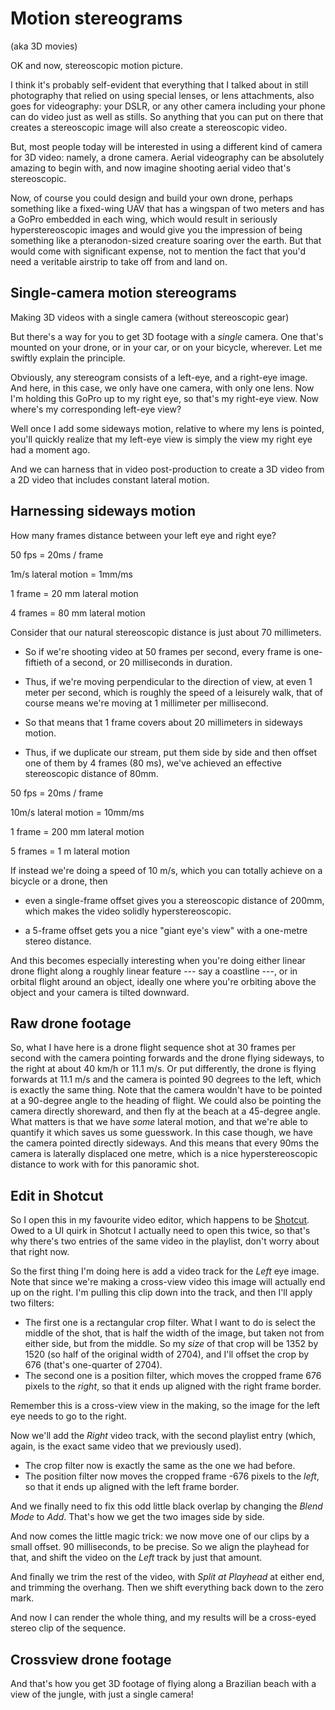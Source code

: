 # Motion stereograms
(aka 3D movies)

<!-- Note -->
OK and now, stereoscopic motion picture.

I think it's probably self-evident that everything that I talked about
in still photography that relied on using special lenses, or lens
attachments, also goes for videography: your DSLR, or any other camera
including your phone can do video just as well as stills. So anything
that you can put on there that creates a stereoscopic image will also
create a stereoscopic video.

But, most people today will be interested in using a different kind of
camera for 3D video: namely, a drone camera. Aerial videography can be
absolutely amazing to begin with, and now imagine shooting aerial
video that's stereoscopic.

Now, of course you could design and build your own drone, perhaps
something like a fixed-wing UAV that has a wingspan of two meters and
has a GoPro embedded in each wing, which would result in seriously
hyperstereoscopic images and would give you the impression of being
something like a pteranodon-sized creature soaring over the earth. But
that would come with significant expense, not to mention the fact that
you'd need a veritable airstrip to take off from and land on.


## Single-camera motion stereograms
Making 3D videos with a single camera (without stereoscopic gear)

<!-- Note -->
But there's a way for you to get 3D footage with a *single*
camera. One that's mounted on your drone, or in your car, or on your
bicycle, wherever. Let me swiftly explain the principle.

Obviously, any stereogram consists of a left-eye, and a right-eye
image. And here, in this case, we only have one camera, with only one
lens. Now I'm holding this GoPro up to my right eye, so that's my
right-eye view. Now where's my corresponding left-eye view?

Well once I add some sideways motion, relative to where my lens is
pointed, you'll quickly realize that my left-eye view is simply the
view my right eye had a moment ago.

And we can harness that in video post-production to create a 3D video
from a 2D video that includes constant lateral motion.


## Harnessing sideways motion
How many frames distance between your left eye and right eye?


50 fps = 20ms / frame

1m/s lateral motion = 1mm/ms <!-- .element class="fragment" -->

1 frame = 20 mm lateral motion <!-- .element class="fragment" -->

4 frames = 80 mm lateral motion <!-- .element class="fragment" -->

<!-- Note -->
Consider that our natural stereoscopic distance is just about 70
millimeters. 

* So if we're shooting video at 50 frames per second, every frame is
  one-fiftieth of a second, or 20 milliseconds in duration.

* Thus, if we're moving perpendicular to the direction of view, at
  even 1 meter per second, which is roughly the speed of a leisurely
  walk, that of course means we're moving at 1 millimeter per
  millisecond.

* So that means that 1 frame covers about 20 millimeters in sideways
  motion.

* Thus, if we duplicate our stream, put them side by side and then
  offset one of them by 4 frames (80 ms), we've achieved an effective
  stereoscopic distance of 80mm.


50 fps = 20ms / frame

10m/s lateral motion = 10mm/ms

1 frame = 200 mm lateral motion <!-- .element class="fragment" -->

5 frames = 1 m lateral motion <!-- .element class="fragment" -->

<!-- Note -->
If instead we're doing a speed of 10 m/s, which you can totally
achieve on a bicycle or a drone, then 

* even a single-frame offset gives you a stereoscopic distance of
  200mm, which makes the video solidly hyperstereoscopic.

* a 5-frame offset gets you a nice "giant eye's view" with a
  one-metre stereo distance.

And this becomes especially interesting when you're doing either
linear drone flight along a roughly linear feature --- say a coastline
---, or in orbital flight around an object, ideally one where you're
orbiting above the object and your camera is tilted downward. 


<!-- .slide: data-background-iframe="https://www.youtube.com/embed/s_zxsEnbEZI?enablejsapi=1&modestbranding=1&rel=0&loop=1&playlist=s_zxsEnbEZI" data-autoplay -->
## Raw drone footage <!-- .element class="hidden" -->

<!-- Note -->
So, what I have here is a drone flight sequence shot at 30 frames
per second with the camera pointing forwards and the drone flying
sideways, to the right at about 40 km/h or 11.1 m/s. Or put differently, the
drone is flying forwards at 11.1 m/s and the camera is pointed 90
degrees to the left, which is exactly the same thing. Note that the
camera wouldn't have to be pointed at a 90-degree angle to the
heading of flight. We could also be pointing the camera directly
shoreward, and then fly at the beach at a 45-degree angle. What matters is
that we have *some* lateral motion, and that we're able to quantify it
which saves us some guesswork. In this case though, we have the camera
pointed directly sideways. And this means that every 90ms the
camera is laterally displaced one metre, which is a nice
hyperstereoscopic distance to work with for this panoramic shot.


<!-- .slide: data-background-iframe="https://www.youtube.com/embed/RmcPmzyezO8?enablejsapi=1&modestbranding=1&rel=0&loop=1&playlist=RmcPmzyezO8" data-autoplay data-timing="320" -->
## Edit in Shotcut <!-- .element class="hidden" -->

<!-- Note -->
So I open this in my favourite video editor, which happens to be
[Shotcut](https://shotcut.org/). Owed to a UI quirk in Shotcut I
actually need to open this twice, so that's why there's two entries of
the same video in the playlist, don't worry about that right now.

So the first thing I'm doing here is add a video track for the *Left*
eye image. Note that since we're making a cross-view video this image
will actually end up on the right. I'm pulling this clip down into the
track, and then I'll apply two filters:

* The first one is a rectangular crop filter. What I want to do is
  select the middle of the shot, that is half the width of the image,
  but taken not from either side, but from the middle. So my *size* of
  that crop will be 1352 by 1520 (so half of the original width of
  2704), and I'll offset the crop by 676 (that's one-quarter of 2704).
* The second one is a position filter, which moves the cropped frame
  676 pixels to the *right*, so that it ends up aligned with the right
  frame border.

Remember this is a cross-view view in the making, so the image for
the left eye needs to go to the right.

Now we'll add the *Right* video track, with the second playlist entry
(which, again, is the exact same video that we previously used).

* The crop filter now is exactly the same as the one we had before.
* The position filter now moves the cropped frame -676 pixels to the
  *left*, so that it ends up aligned with the left frame border.

And we finally need to fix this odd little black overlap by changing
the *Blend Mode* to *Add*. That's how we get the two images side by
side.

And now comes the little magic trick: we now move one of our clips by
a small offset. 90 milliseconds, to be precise. So we align the
playhead for that, and shift the video on the *Left* track by
just that amount.

And finally we trim the rest of the video, with *Split at Playhead* at
either end, and trimming the overhang. Then we shift everything back
down to the zero mark.

And now I can render the whole thing, and my results will be a
cross-eyed stereo clip of the sequence.


<!-- .slide: data-background-iframe="https://www.youtube.com/embed/ffeLyJHD8C8?enablejsapi=1&modestbranding=1&rel=0&loop=1&playlist=ffeLyJHD8C8" data-autoplay data-timing="120" -->
## Crossview drone footage <!-- .element class="hidden" -->

<!-- Note -->
And that's how you get 3D footage of flying along a Brazilian beach
with a view of the jungle, with just a single camera!
